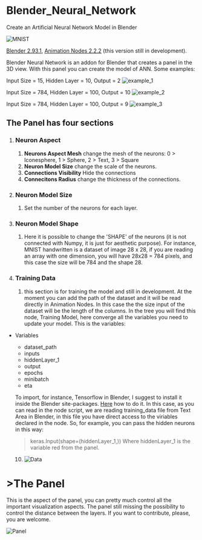 # Blender_Neural_Network
Create an Artificial Neural Network Model in Blender

![MNIST](https://github.com/barckley75/Blender_Neural_Network/blob/f45a0d29556761b2a48d50d5a4f72baeabc4de8e/files/Image.GIF)

[Blender 2.93.1](https://www.blender.org), [Animation Nodes 2.2.2](https://blender.community/c/graphicall/0hbbbc) (this version still in development).

Blender Neural Network is an addon for Blender that creates a panel in the 3D view. With this panel you can create the model of ANN.
Some examples:

Input Size = 15, Hidden Layer  = 10, Output = 2
![example_1](https://github.com/barckley75/Blender_Neural_Network/blob/f3a5fdac246f53f01116a1ac503aba048343dbd2/ANN_3.jpg)

Input Size = 784, Hidden Layer  = 100, Output = 10
![example_2](https://github.com/barckley75/Blender_Neural_Network/blob/f3a5fdac246f53f01116a1ac503aba048343dbd2/ANN_2.jpg)

Input Size = 784, Hidden Layer  = 100, Output = 9
![example_3](https://github.com/barckley75/Blender_Neural_Network/blob/f3a5fdac246f53f01116a1ac503aba048343dbd2/ANN_1.jpg)

<h2>The Panel has four sections</h2>

1. **<h3>Neuron Aspect</h3>**
   1. **Neurons Aspect Mesh** change the mesh of the neurons: 0 > Iconesphere, 1 > Sphere, 2 > Text, 3 > Square
   2. **Neuron Model Size** change the scale of the neurons.
   3. **Connections Visibility** Hide the connections
   4. **Connecitons Radius** change the thickness of the connections. 
2. **<h3>Neuron Model Size</h3>**
   1. Set the number of the neurons for each layer.
3. **<h3>Neuron Model Shape</h3>**
   1. Here it is possible to change the 'SHAPE' of the neurons (it is not connected with Numpy, it is just for aesthetic purpose). For instance, MNIST handwritten is a dataset of image 28 x 28, if you are reading an array with one dimension, you will have 28x28 = 784 pixels, and this case the size will be 784 and the shape 28.
4. **<h3>Training Data</h3>**
   1. this section is for training the model and still in development. At the moment you can add the path of the dataset and it will be read directly in Animation Nodes. In this case the the size input of the dataset will be the length of the columns. In the tree you will find this node, Training Model, here converge all the variables you need to update your model. This is the variables:

* Variables
  * dataset_path
  * inputs
  * hiddenLayer_1
  * output
  * epochs
  * minibatch
  * eta
   
   To import, for instance, Tensorflow in Blender, I suggest to install it inside the Blender site-packages. [Here](https://stackoverflow.com/questions/65076829/how-to-use-tensorflow-in-blender/68335409#68335409) how to do it.
   In this case, as you can read in the node script, we are reading training_data file from Text Area in Blender, in this file you have direct access to the viriables declared in the node. So, for example, you can pass the hidden neurons in this way: 
   >keras.Input(shape=(hiddenLayer_1,))
  Where hiddenLayer_1 is the variable red from the panel. 
   
   10. ![Data](https://github.com/barckley75/Blender_Neural_Network/blob/d7ec4d06196605717da7b04d550751890a0f32fc/AN_Script_training_model.png)

<h1>>The Panel</h1>
This is the aspect of the panel, you can pretty much control all the important visualization aspects. The panel still missing the possibility to control the distance between the layers. If you want to contribute, please, you are welcome.


![Panel](https://github.com/barckley75/Blender_Neural_Network/blob/1baf0de336c445f8e7f8b610caf3ad9039fe85b4/panel.png)
